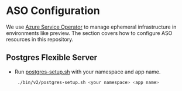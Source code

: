 
# ASO Configuration

We use [Azure Service Operator](https://azure.github.io/azure-service-operator/) to manage ephemeral infrastructure in environments like preview. The section covers how to configure ASO resources in this repository.

## Postgres Flexible Server

- Run [postgres-setup.sh](../bin/v2/postgres-setup.sh) with your namespace and app name.
   ```bash
    ./bin/v2/postgres-setup.sh <your namespace> <app name>
   ```